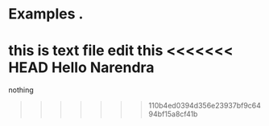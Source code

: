 # Examples .
this is text file
edit this
<<<<<<< HEAD
Hello Narendra
=======
nothing
>>>>>>> 110b4ed0394d356e23937bf9c6494bf15a8cf41b
